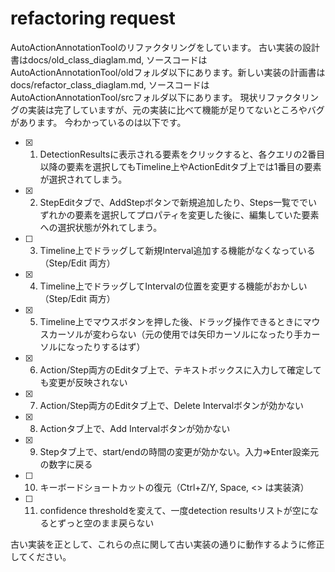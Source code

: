 # refactoring request

AutoActionAnnotationToolのリファクタリングをしています。 古い実装の設計書はdocs/old_class_diaglam.md, ソースコードはAutoActionAnnotationTool/oldフォルダ以下にあります。新しい実装の計画書はdocs/refactor_class_diaglam.md, ソースコードはAutoActionAnnotationTool/srcフォルダ以下にあります。 現状リファクタリングの実装は完了していますが、元の実装に比べて機能が足りてないところやバグがあります。
今わかっているのは以下です。
- [x] 1. DetectionResultsに表示される要素をクリックすると、各クエリの2番目以降の要素を選択してもTimeline上やActionEditタブ上では1番目の要素が選択されてしまう。
- [x] 2. StepEditタブで、AddStepボタンで新規追加したり、Steps一覧ででいずれかの要素を選択してプロパティを変更した後に、編集していた要素への選択状態が外れてしまう。
- [ ] 3. Timeline上でドラッグして新規Interval追加する機能がなくなっている（Step/Edit 両方）
- [x] 4. Timeline上でドラッグしてIntervalの位置を変更する機能がおかしい（Step/Edit 両方）
- [x] 5. Timeline上でマウスボタンを押した後、ドラッグ操作できるときにマウスカーソルが変わらない（元の使用では矢印カーソルになったり手カーソルになったりするはず）
- [x] 6. Action/Step両方のEditタブ上で、テキストボックスに入力して確定しても変更が反映されない
- [x] 7. Action/Step両方のEditタブ上で、Delete Intervalボタンが効かない
- [x] 8. Actionタブ上で、Add Intervalボタンが効かない
- [x] 9. Stepタブ上で、start/endの時間の変更が効かない。入力⇒Enter設楽元の数字に戻る
- [ ] 10. キーボードショートカットの復元（Ctrl+Z/Y, Space, <> は実装済）
- [ ] 11. confidence thresholdを変えて、一度detection resultsリストが空になるとずっと空のまま戻らない

古い実装を正として、これらの点に関して古い実装の通りに動作するように修正してください。